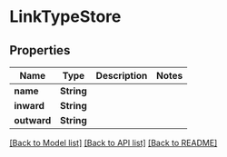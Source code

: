# LinkTypeStore

## Properties

Name | Type | Description | Notes
------------ | ------------- | ------------- | -------------
**name** | **String** |  | 
**inward** | **String** |  | 
**outward** | **String** |  | 

[[Back to Model list]](../README.md#documentation-for-models) [[Back to API list]](../README.md#documentation-for-api-endpoints) [[Back to README]](../README.md)


